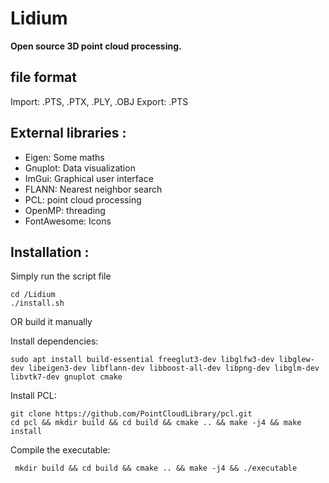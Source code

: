 # Lidium
**Open source 3D point cloud processing.**

## file format

Import: .PTS, .PTX, .PLY, .OBJ
Export: .PTS
 
## External libraries :
- Eigen: Some maths
- Gnuplot: Data visualization
- ImGui: Graphical user interface
- FLANN: Nearest neighbor search
- PCL: point cloud processing
- OpenMP: threading
- FontAwesome: Icons

## Installation : 

Simply run the script file 
```
cd /Lidium
./install.sh
```

OR build it manually

Install dependencies: 
```
sudo apt install build-essential freeglut3-dev libglfw3-dev libglew-dev libeigen3-dev libflann-dev libboost-all-dev libpng-dev libglm-dev libvtk7-dev gnuplot cmake
```
Install PCL:
```
git clone https://github.com/PointCloudLibrary/pcl.git
cd pcl && mkdir build && cd build && cmake .. && make -j4 && make install 
```
Compile the executable:
```
 mkdir build && cd build && cmake .. && make -j4 && ./executable
```

